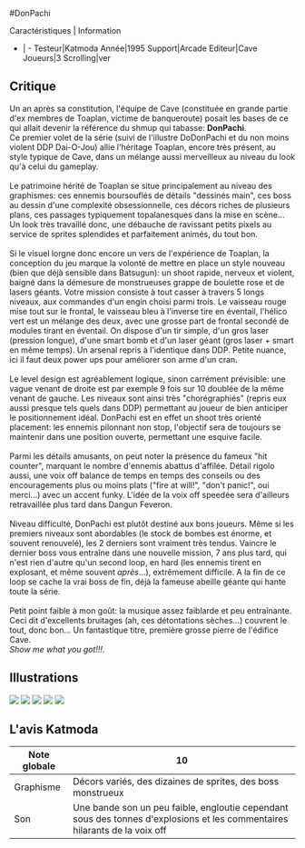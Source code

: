 #DonPachi

Caractéristiques | Information
- | -
Testeur|Katmoda
Année|1995
Support|Arcade
Editeur|Cave
Joueurs|3
Scrolling|ver

## Critique
Un an après sa constitution, l'équipe de Cave (constituée en grande partie d'ex membres de Toaplan, victime de banqueroute) posait les bases de ce qui allait devenir la référence du shmup qui tabasse: <b>DonPachi</b>.<br/>Ce premier volet de la série (suivi de l'illustre DoDonPachi et du non moins violent DDP Dai-O-Jou) allie l'héritage Toaplan, encore très présent, au style typique de Cave, dans un mélange aussi merveilleux au niveau du look qu'à celui du gameplay.<br/><br/>Le patrimoine hérité de Toaplan se situe principalement au niveau des graphismes: ces ennemis boursouflés de détails "dessinés main", ces boss au dessin d'une complexité obsessionnelle, ces décors riches de plusieurs plans, ces passages typiquement topalanesques dans la mise en scène... Un look très travaillé donc, une débauche de ravissant petits pixels au service de sprites splendides et parfaitement animés, du tout bon.<br/><br/>Si le visuel lorgne donc encore un vers de l'expérience de Toaplan, la conception du jeu marque la volonté de mettre en place un style nouveau (bien que déjà sensible dans Batsugun): un shoot rapide, nerveux et violent, baigné dans la démesure de monstrueuses grappe de boulette rose et de lasers géants. Votre mission consiste à tout casser à travers 5 longs niveaux, aux commandes d'un engin choisi parmi trois. Le vaisseau rouge mise tout sur le frontal, le vaisseau bleu à l'inverse tire en éventail, l'hélico vert est un mélange des deux, avec une grosse part de frontal secondé de modules tirant en éventail. On dispose d'un tir simple, d'un gros laser (pression longue), d'une smart bomb et d'un laser géant (gros laser + smart en même temps). Un arsenal repris à l'identique dans DDP. Petite nuance, ici il faut deux power ups pour  améliorer son arme d'un cran.<br/><br/>Le level design est agréablement logique, sinon carrément prévisible: une vague venant de droite est par exemple 9 fois sur 10 doublée de la même venant de gauche. Les niveaux sont ainsi très "chorégraphiés" (repris eux aussi presque tels quels dans DDP) permettant au joueur de bien anticiper le positionnement idéal. DonPachi est en effet un shoot très orienté placement: les ennemis pilonnant non stop, l'objectif sera de toujours se maintenir  dans une position ouverte, permettant une esquive facile.<br/><br/>Parmi les détails amusants, on peut noter la présence du fameux "hit counter", marquant le nombre d'ennemis abattus d'affilée. Détail rigolo aussi, une voix off balance de temps en temps des conseils ou des encouragements plus ou moins plats ("fire at will!", "don't panic!", oui merci...) avec un accent funky. L'idée de la voix off speedée sera d'ailleurs retravaillée plus tard dans Dangun Feveron.<br/><br/>Niveau difficulté, DonPachi est plutôt destiné aux bons joueurs. Même si les premiers niveaux sont abordables (le stock de bombes est énorme, et souvent renouvelé), les 2 derniers sont vraiment très tendus. Vaincre le dernier boss vous entraîne dans une nouvelle mission, 7 ans plus tard, qui n'est rien d'autre qu'un second loop, en hard (les ennemis tirent en explosant, et même souvent <i>après</i>...), extrêmement difficile. A la fin de ce loop se cache la vrai boss de fin, déjà la fameuse abeille géante qui hante toute la série.<br/><br/>Petit point faible à mon goût: la musique assez faiblarde et peu entraînante. Ceci dit d'excellents bruitages (ah, ces détontations sèches...) couvrent le tout, donc bon... Un fantastique titre, première grosse pierre de l'édifice Cave.<br/><i>Show me what you got!!!</i>.

## Illustrations
![](http://www.shmup.com/images/thumbs/img_fiche_1_101.jpg)
![](http://www.shmup.com/images/thumbs/img_fiche_2_101.jpg)
![](http://www.shmup.com/images/thumbs/img_fiche_3_101.jpg)
![](http://www.shmup.com/images/thumbs/img_fiche_4_101.jpg)
![](http://www.shmup.com/images/thumbs/)

## L'avis Katmoda
Note globale|10
-|-
Graphisme|Décors variés, des dizaines de sprites, des boss monstrueux
Son|Une bande son un peu faible, engloutie cependant sous des tonnes d'explosions et les commentaires hilarants de la voix off
